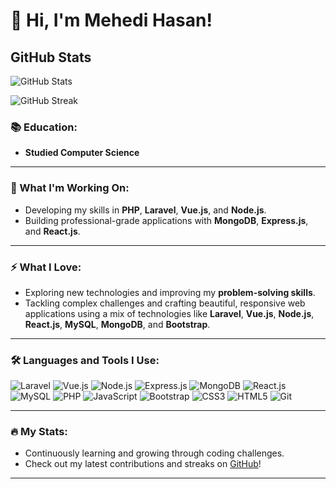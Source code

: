 # 👋 Hi, I'm Mehedi Hasan!

## GitHub Stats

![GitHub Stats](https://github-readme-stats.vercel.app/api?username=Omehedi&show_icons=true&theme=dark)

![GitHub Streak](https://github-readme-streak-stats.herokuapp.com/?user=Omehedi&theme=highcontrast)



### 📚 Education:
- **Studied Computer Science**

---

### 🔭 What I'm Working On:
- Developing my skills in **PHP**, **Laravel**, **Vue.js**, and **Node.js**.  
- Building professional-grade applications with **MongoDB**, **Express.js**, and **React.js**.

---

### ⚡ What I Love:
- Exploring new technologies and improving my **problem-solving skills**.  
- Tackling complex challenges and crafting beautiful, responsive web applications using a mix of technologies like **Laravel**, **Vue.js**, **Node.js**, **React.js**, **MySQL**, **MongoDB**, and **Bootstrap**.

---

### 🛠 Languages and Tools I Use:
![Laravel](https://img.shields.io/badge/Laravel-%23FF2D20.svg?style=for-the-badge&logo=laravel&logoColor=white)
![Vue.js](https://img.shields.io/badge/Vue.js-%2335495e.svg?style=for-the-badge&logo=vue.js&logoColor=%234FC08D)
![Node.js](https://img.shields.io/badge/Node.js-6DA55F?style=for-the-badge&logo=node.js&logoColor=white)
![Express.js](https://img.shields.io/badge/Express.js-%23000000.svg?style=for-the-badge&logo=express&logoColor=white)
![MongoDB](https://img.shields.io/badge/MongoDB-%2347A248.svg?style=for-the-badge&logo=mongodb&logoColor=white)
![React.js](https://img.shields.io/badge/React-%2320232a.svg?style=for-the-badge&logo=react&logoColor=%2361DAFB)
![MySQL](https://img.shields.io/badge/MySQL-%2300f.svg?style=for-the-badge&logo=mysql&logoColor=white)
![PHP](https://img.shields.io/badge/PHP-%23777BB4.svg?style=for-the-badge&logo=php&logoColor=white)
![JavaScript](https://img.shields.io/badge/JavaScript-%23323330.svg?style=for-the-badge&logo=javascript&logoColor=%23F7DF1E)
![Bootstrap](https://img.shields.io/badge/Bootstrap-%23563D7C.svg?style=for-the-badge&logo=bootstrap&logoColor=white)
![CSS3](https://img.shields.io/badge/CSS3-%231572B6.svg?style=for-the-badge&logo=css3&logoColor=white)
![HTML5](https://img.shields.io/badge/HTML5-%23E34F26.svg?style=for-the-badge&logo=html5&logoColor=white)
![Git](https://img.shields.io/badge/Git-%23F05033.svg?style=for-the-badge&logo=git&logoColor=white)

---

### 🔥 My Stats:
- Continuously learning and growing through coding challenges.
- Check out my latest contributions and streaks on [GitHub](https://github.com/yourusername)!

---

